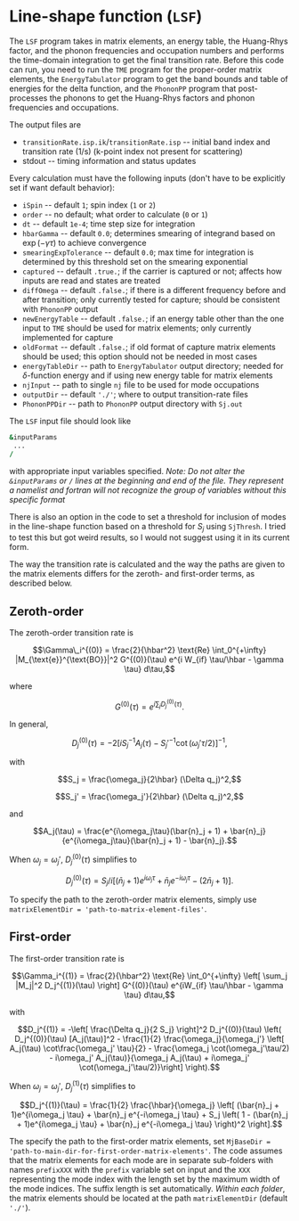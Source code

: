 # Line-shape function (`LSF`)

The `LSF` program takes in matrix elements, an energy table, the Huang-Rhys factor, and the phonon frequencies and occupation numbers and performs the time-domain integration to get the final transition rate. Before this code can run, you need to run the `TME` program for the proper-order matrix elements, the `EnergyTabulator` program to get the band bounds and table of energies for the delta function, and the `PhononPP` program that post-processes the phonons to get the Huang-Rhys factors and phonon frequencies and occupations. 

The output files are 
  * `transitionRate.isp.ik`/`transitionRate.isp` -- initial band index and transition rate (1/s) (k-point index not present for scattering)
  * stdout -- timing information and status updates

Every calculation must have the following inputs (don't have to be explicitly set if want default behavior):
* `iSpin` -- default `1`; spin index (`1` or `2`)
* `order` -- no default; what order to calculate (`0` or `1`)
* `dt` -- default `1e-4`; time step size for integration
* `hbarGamma` -- default `0.0`; determines smearing of integrand based on $\exp(-\gamma \tau)$ to achieve convergence
* `smearingExpTolerance` -- default `0.0`; max time for integration is determined by this threshold set on the smearing exponential
* `captured` -- default `.true.`; if the carrier is captured or not; affects how inputs are read and states are treated
* `diffOmega` -- default `.false.`; if there is a different frequency before and after transition; only currently tested for capture; should be consistent with `PhononPP` output
* `newEnergyTable` -- default `.false.`; if an energy table other than the one input to `TME` should be used for matrix elements; only currently implemented for capture
* `oldFormat` -- default `.false.`; if old format of capture matrix elements should be used; this option should not be needed in most cases
* `energyTableDir` -- path to `EnergyTabulator` output directory; needed for $\delta$-function energy and if using new energy table for matrix elements
* `njInput` -- path to single `nj` file to be used for mode occupations
* `outputDir` -- default `'./'`; where to output transition-rate files
* `PhononPPDir` -- path to `PhononPP` output directory with `Sj.out`

The `LSF` input file should look like
```f90
&inputParams
 ...
/
```
with appropriate input variables specified. _Note: Do not alter the `&inputParams` or `/` lines at the beginning and end of the file. They represent a namelist and fortran will not recognize the group of variables without this specific format_

There is also an option in the code to set a threshold for inclusion of modes in the line-shape function based on a threshold for $`S_j`$ using `SjThresh`. I tried to test this but got weird results, so I would not suggest using it in its current form. 

The way the transition rate is calculated and the way the paths are given to the matrix elements differs for the zeroth- and first-order terms, as described below.

## Zeroth-order

The zeroth-order transition rate is 
```math
\Gamma\_i^{(0)} = \frac{2}{\hbar^2} \text{Re} \int_0^{+\infty} |M_{\text{e}}^{\text{BO}}|^2 G^{(0)}(\tau) e^{i W_{if} \tau/\hbar - \gamma \tau} d\tau,
``` 
where 
```math
G^{(0)}(\tau) = e^{i \sum_j D_j^{(0)}(\tau)}.
```
 In general, 
 ```math
D_j^{(0)}(\tau) = -2 \left[ iS_j^{-1} A_j(\tau) - {S_j'}^{-1} \cot(\omega_j'\tau/2) \right]^{-1},
```
with 
```math
S_j = \frac{\omega_j}{2\hbar} (\Delta q_j)^2,
```
```math
S_j' = \frac{\omega_j'}{2\hbar} (\Delta q_j)^2,
```
and 
```math
A_j(\tau) = \frac{e^{i\omega_j\tau}(\bar{n}_j + 1) + \bar{n}_j}{e^{i\omega_j\tau}(\bar{n}_j + 1) - \bar{n}_j}.
```
When $\omega_j = \omega_j'$, $D_j^{(0)}(\tau)$ simplifies to 
```math
D_j^{(0)}(\tau) = S_j/i  \left[ (\bar{n}_j + 1)e^{i\omega_j \tau} + \bar{n}_j e^{-i\omega_j \tau} - (2\bar{n}_j + 1) \right].
```

To specify the path to the zeroth-order matrix elements, simply use `matrixElementDir = 'path-to-matrix-element-files'`.

## First-order

The first-order transition rate is 
```math
\Gamma_i^{(1)} = \frac{2}{\hbar^2} \text{Re} \int_0^{+\infty} \left[ \sum_j |M_j|^2 D_j^{(1)}(\tau) \right] G^{(0)}(\tau) e^{iW_{if} \tau/\hbar - \gamma \tau} d\tau,
```
with 
```math
D_j^{(1)} = -\left[ \frac{\Delta q_j}{2 S_j} \right]^2 D_j^{(0)}(\tau) \left( D_j^{(0)}(\tau) [A_j(\tau)]^2 - \frac{1}{2} \frac{\omega_j}{\omega_j'} \left[ A_j(\tau) \cot\frac{\omega_j' \tau}{2}  - \frac{\omega_j \cot(\omega_j'\tau/2) - i\omega_j' A_j(\tau)}{\omega_j A_j(\tau) + i\omega_j' \cot(\omega_j'\tau/2)}\right] \right).
```
When $\omega_j = \omega_j'$, $D_j^{(1)}(\tau)$ simplifies to 
```math
D_j^{(1)}(\tau) = \frac{1}{2} \frac{\hbar}{\omega_j} \left[ (\bar{n}_j + 1)e^{i\omega_j \tau} + \bar{n}_j e^{-i\omega_j \tau} + S_j \left( 1 - (\bar{n}_j + 1)e^{i\omega_j \tau} + \bar{n}_j e^{-i\omega_j \tau} \right)^2 \right].
```

The specify the path to the first-order matrix elements, set `MjBaseDir = 'path-to-main-dir-for-first-order-matrix-elements'`. The code assumes that the matrix elements for each mode are in separate sub-folders with names `prefixXXX` with the `prefix` variable set on input and the `XXX` representing the mode index with the length set by the maximum width of the mode indices. The suffix length is set automatically. *Within each folder*, the matrix elements should be located at the path `matrixElementDir` (default `'./'`).

